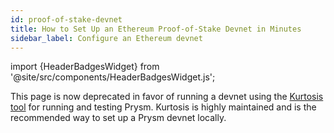 ```yaml
---
id: proof-of-stake-devnet
title: How to Set Up an Ethereum Proof-of-Stake Devnet in Minutes
sidebar_label: Configure an Ethereum devnet
---
```


import {HeaderBadgesWidget} from '@site/src/components/HeaderBadgesWidget.js';

<HeaderBadgesWidget commaDelimitedContributors="Raul, Sammy, James" />

This page is now deprecated in favor of running a devnet using the [Kurtosis tool](https://github.com/ethpandaops/ethereum-package) for running and testing Prysm. Kurtosis is highly maintained and is the recommended way to set up a Prysm devnet locally.